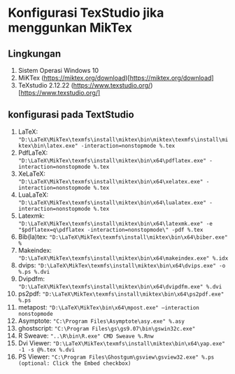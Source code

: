 # Konfigurasi TexStudio jika menggunkan MikTex

## Lingkungan
1. Sistem Operasi Windows 10
1. MiKTex (https://miktex.org/download)[https://miktex.org/download]
1. TeXstudio 2.12.22 (https://www.texstudio.org/)[https://www.texstudio.org/]

## konfigurasi pada TextStudio
1. LaTeX: `"D:\LaTeX\MikTex\texmfs\install\miktex\bin\miktex\texmfs\install\miktex\bin\latex.exe" -interaction=nonstopmode %.tex`
1. PdfLaTeX: `"D:\LaTeX\MikTex\texmfs\install\miktex\bin\x64\pdflatex.exe" -interaction=nonstopmode %.tex`
1. XeLaTeX: `"D:\LaTeX\MikTex\texmfs\install\miktex\bin\x64\xelatex.exe" -interaction=nonstopmode %.tex`
1. LuaLaTeX: `"D:\LaTeX\MikTex\texmfs\install\miktex\bin\x64\lualatex.exe" -interaction=nonstopmode %.tex`
1. Latexmk: `"D:\LaTeX\MikTex\texmfs\install\miktex\bin\x64\latexmk.exe" -e "$pdflatex=q\pdflatex -interaction=nonstopmode\" -pdf %.tex`
1. Bib(la)tex: `"D:\LaTeX\MikTex\texmfs\install\miktex\bin\x64\biber.exe" %`
1. Makeindex: `"D:\LaTeX\MikTex\texmfs\install\miktex\bin\x64\makeindex.exe" %.idx`
1. dvips: `"D:\LaTeX\MikTex\texmfs\install\miktex\bin\x64\dvips.exe" -o %.ps %.dvi`
1. Dvipdfm: `"D:\LaTeX\MikTex\texmfs\install\miktex\bin\x64\dvipdfm.exe" %.dvi`
1. ps2pdf: `"D:\LaTeX\MikTex\texmfs\install\miktex\bin\x64\ps2pdf.exe" %.ps`
1. metapost: `"D:\LaTeX\MikTex\bin\x64\mpost.exe" –interaction nonstopmode`
1. Asymptote: `"C:\Program Files\Asymptote\asy.exe" %.asy`
1. ghostscript: `"C:\Program Files\gs\gs9.07\bin\gswin32c.exe"`
1. R Sweave: `"..\R\bin\R.exe" CMD Sweave %.Rnw`
1. Dvi Viewer: `"D:\LaTeX\MikTex\texmfs\install\miktex\bin\x64\yap.exe" -1 -s @%.tex %.dvi`
1. PS Viewer: `"C:\Program Files\Ghostgum\gsview\gsview32.exe" %.ps (optional: Click the Embed checkbox)`
